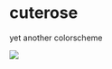 # cuterose

yet another colorscheme

![](https://codeberg.org/oomfie/cuterose/raw/branch/main/png%20/colorscheme.png)
